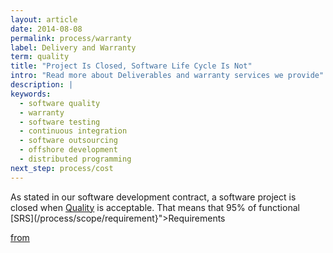 ```yaml
---
layout: article
date: 2014-08-08
permalink: process/warranty
label: Delivery and Warranty
term: quality
title: "Project Is Closed, Software Life Cycle Is Not"
intro: "Read more about Deliverables and warranty services we provide"
description: |
keywords:
  - software quality
  - warranty
  - software testing
  - continuous integration
  - software outsourcing
  - offshore development
  - distributed programming
next_step: process/cost
---
```


As stated in our software development contract, a software project is closed when
[Quality](/process/quality) is acceptable. That means that 95% of functional [SRS](/process/scope/requirement}">Requirements

<a href="${url:process/scope/srs) do not     have any [Defects](/process/quality/defect)."/>

from
